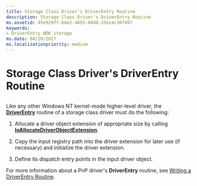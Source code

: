 ```yaml
---
title: Storage Class Driver's DriverEntry Routine
description: Storage Class Driver's DriverEntry Routine
ms.assetid: 45e929ff-b4e2-4855-8498-15ec4c30f497
keywords:
- DriverEntry WDK storage
ms.date: 04/20/2017
ms.localizationpriority: medium
---
```


# Storage Class Driver's DriverEntry Routine


## <span id="ddk_storage_class_drivers_driverentry_routine_kg"></span><span id="DDK_STORAGE_CLASS_DRIVERS_DRIVERENTRY_ROUTINE_KG"></span>


Like any other Windows NT kernel-mode higher-level driver, the [**DriverEntry**](/windows-hardware/drivers/ddi/wdm/nc-wdm-driver_initialize) routine of a storage class driver must do the following:

1.  Allocate a driver object extension of appropriate size by calling [**IoAllocateDriverObjectExtension**](/windows-hardware/drivers/ddi/wdm/nf-wdm-ioallocatedriverobjectextension).

2.  Copy the input registry path into the driver extension for later use (if necessary) and initialize the driver extension.

3.  Define its dispatch entry points in the input driver object.

For more information about a PnP driver's **DriverEntry** routine, see [Writing a DriverEntry Routine](../kernel/writing-a-driverentry-routine.md).

 

